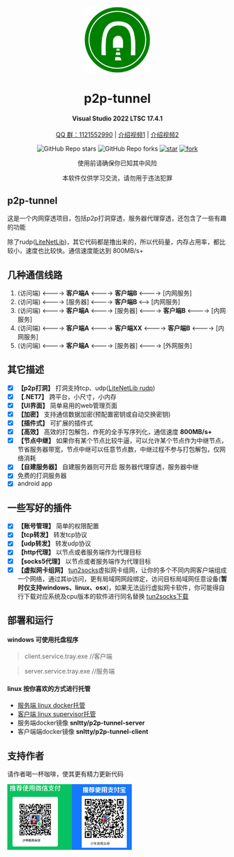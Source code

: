 
<!--
 * @Author: snltty
 * @Date: 2021-08-22 14:09:03
 * @LastEditors: snltty
 * @LastEditTime: 2022-11-21 16:36:26
 * @version: v1.0.0
 * @Descripttion: 功能说明
 * @FilePath: \client.service.ui.webd:\desktop\p2p-tunnel\README.md
-->
<div align="center">
<p><img src="./logo.svg" height="150"></p> 

# p2p-tunnel
#### Visual Studio 2022 LTSC 17.4.1
<a href="https://jq.qq.com/?_wv=1027&k=ucoIVfz4" target="_blank">QQ 群：1121552990</a> | <a href="https://www.bilibili.com/video/BV1Pa411R79U/">介绍视频1</a> | <a href="https://www.bilibili.com/video/BV18d4y1u7DN/">介绍视频2</a> 

![GitHub Repo stars](https://img.shields.io/github/stars/snltty/p2p-tunnel?style=social)
![GitHub Repo forks](https://img.shields.io/github/forks/snltty/p2p-tunnel?style=social)
[![star](https://gitee.com/snltty/p2p-tunnel/badge/star.svg?theme=dark)](https://gitee.com/snltty/p2p-tunnel/stargazers)
[![fork](https://gitee.com/snltty/p2p-tunnel/badge/fork.svg?theme=dark)](https://gitee.com/snltty/p2p-tunnel/members)

使用前请确保你已知其中风险

本软件仅供学习交流，请勿用于违法犯罪

</div>

## p2p-tunnel

这是一个内网穿透项目，包括p2p打洞穿透，服务器代理穿透，还包含了一些有趣的功能

除了rudp(<a href="https://github.com/RevenantX/LiteNetLib" target="_blank">LiteNetLib</a>)，其它代码都是撸出来的，所以代码量，内存占用率，都比较小，速度也比较快。通信速度能达到 800MB/s+

## 几种通信线路
1. (访问端) <----> **客户端A** <----> **客户端B** <----> [内网服务]
2. (访问端) <----> [服务器] <----> **客户端B** <--> [内网服务]
3. (访问端) <----> **客户端A** <----> [服务器] <----> **客户端B** <----> [内网服务]
4. (访问端) <----> **客户端A** <----> **客户端XX** <----> **客户端B** <----> [内网服务]
5. (访问端) <----> **客户端A** <----> [服务器] <----> [外网服务]


## 其它描述
- [x] **【p2p打洞】** 打洞支持tcp、udp(<a href="https://github.com/RevenantX/LiteNetLib" target="_blank">LiteNetLib rudp</a>)
- [x] **【.NET7】** 跨平台，小尺寸，小内存
- [x] **【UI界面】** 简单易用的web管理页面
- [x] **【加密】** 支持通信数据加密(预配置密钥或自动交换密钥)
- [x] **【插件式】** 可扩展的插件式
- [x] **【高效】** 高效的打包解包，作死的全手写序列化，通信速度 **800MB/s+**
- [x] **【节点中继】** 如果你有某个节点比较牛逼，可以允许某个节点作为中继节点，节省服务器带宽，节点中继可以任意节点数，中继过程不参与打包解包，仅网络消耗
- [x] **【自建服务器】** 自建服务器则可开启 服务器代理穿透，服务器中继
- [x] 免费的打洞服务器
- [x] android app

## 一些写好的插件
- [x] **【账号管理】** 简单的权限配置
- [x] **【tcp转发】** 转发tcp协议
- [x] **【udp转发】** 转发udp协议
- [x] **【http代理】**  以节点或者服务端作为代理目标
- [x] **【socks5代理】** 以节点或者服务端作为代理目标
- [x] **【虚拟网卡组网】** <a href="https://github.com/xjasonlyu/tun2socks" target="_blank">tun2socks</a>虚拟网卡组网，让你的多个不同内网客户端组成一个网络，通过其ip访问，更有局域网网段绑定，访问目标局域网任意设备(**暂时仅支持windows、linux、osx**)，如果无法运行虚拟网卡软件，你可能得自行下载对应系统及cpu版本的软件进行同名替换 <a href="https://github.com/xjasonlyu/tun2socks/releases" target="_blank">tun2socks下载</a>

## 部署和运行
#### windows 可使用托盘程序
> client.service.tray.exe    //客户端

>server.service.tray.exe    //服务端

#### linux 按你喜欢的方式进行托管
- <a href="./readme/server-linux.md">服务端 linux docker托管</a>
- <a href="./readme/client-linux.md">客户端 linux supervisor托管</a>
- 服务端docker镜像  **snltty/p2p-tunnel-server**
- 客户端端docker镜像  **snltty/p2p-tunnel-client**


## 支持作者
请作者喝一杯咖啡，使其更有精力更新代码

<p><img src="./qr.jpg" height="150"></p> 